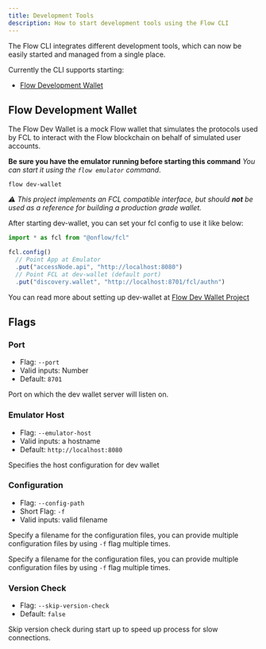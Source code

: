 ```yaml
---
title: Development Tools
description: How to start development tools using the Flow CLI
---
```


The Flow CLI integrates different development tools, which can now be easily started 
and managed from a single place. 

Currently the CLI supports starting:  
- [Flow Development Wallet](https://github.com/onflow/fcl-dev-wallet)


## Flow Development Wallet

The Flow Dev Wallet is a mock Flow wallet that simulates the protocols used by FCL to interact with the Flow blockchain on behalf of simulated user accounts.

**Be sure you have the emulator running before starting this command**
_You can start it using the `flow emulator` command_.

```shell
flow dev-wallet
```
_⚠️ This project implements an FCL compatible
interface, but should **not** be used as a reference for
building a production grade wallet._

After starting dev-wallet, you can set your fcl config to use it like below:

```javascript
import * as fcl from "@onflow/fcl"

fcl.config()
  // Point App at Emulator
  .put("accessNode.api", "http://localhost:8080") 
  // Point FCL at dev-wallet (default port)
  .put("discovery.wallet", "http://localhost:8701/fcl/authn") 
```
You can read more about setting up dev-wallet at [Flow Dev Wallet Project](https://github.com/onflow/fcl-dev-wallet)


## Flags

### Port

- Flag: `--port`
- Valid inputs: Number
- Default: `8701`

Port on which the dev wallet server will listen on.

### Emulator Host

- Flag: `--emulator-host`
- Valid inputs: a hostname
- Default: `http://localhost:8080`

Specifies the host configuration for dev wallet

### Configuration

- Flag: `--config-path`
- Short Flag: `-f`
- Valid inputs: valid filename

Specify a filename for the configuration files, you can provide multiple configuration
files by using `-f` flag multiple times.

Specify a filename for the configuration files, you can provide multiple configuration
files by using `-f` flag multiple times.

### Version Check

- Flag: `--skip-version-check`
- Default: `false`

Skip version check during start up to speed up process for slow connections.


